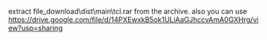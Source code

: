 extract file_download\dist\main\tcl.rar from the archive.
also you can use https://drive.google.com/file/d/14PXEwxkB5ok1ULiAaGJhccvAmA0GXHrg/view?usp=sharing
